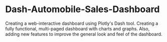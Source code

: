 # Dash-Automobile-Sales-Dashboard
Creating a web-interactive dashboard using Plotly's Dash tool.
Creating a fully functional, multi-paged dashboard with charts and graphs. Also, adding new features to improve the general look and feel of the dashboard.
